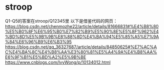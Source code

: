 # stroop
Q1-Q5的答案在stroop/Q12345里
以下是借鉴代码的网页：
https://blog.csdn.net/chenmozhe22/article/details/81666831#%E4%B8%80%E5%B0%8F%E6%95%B0%E7%82%B9%E5%90%8E%E5%8F%962%E4%BD%8D%E5%9B%9B%E8%88%8D%E4%BA%94%E5%85%A5%E7%9A%84%E6%96%B9%E6%B3%95
https://blog.csdn.net/qq_36327687/article/details/84850625#%E7%AC%AC%E4%BA%8C%E4%B8%AA%E3%80%81%E5%A4%9A%E4%B8%AA%E6%9F%B1%E5%BD%A2%E5%9B%BE
https://www.cnblogs.com/IvyWong/p/10134012.html
